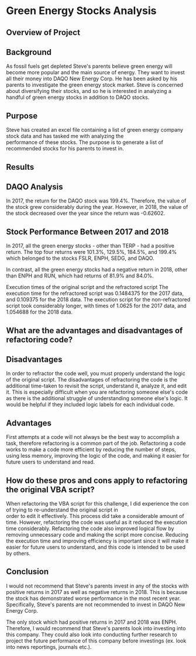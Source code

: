 # Green Energy Stocks Analysis

## Overview of Project

  ## Background
  As fossil fuels get depleted Steve's parents believe green energy will become more popular and the main source of energy. They want to invest all their money into DAQO New Energy Corp. He has been asked by his parents to investigate the green energy stock 
  market.  Steve is concerned about diversifying their stocks, and so he is interested in analyzing a handful of green energy 
  stocks in addition to DAQO stocks.
  
  ## Purpose 
  Steve has created an excel file containing a list of green energy company stock data and has tasked me with analyzing the   
  performance of these stocks. The purpose is to generate a list of recommended stocks for his parents to invest in. 

## Results
   
   ## DAQO Analysis  
   In 2017, the return for the DAQO stock was 199.4%. Therefore, the value of the stock grew considerably during the year. However, 
   in 2018, the value of the stock decreased over the year since the return was -0.62602. 
   
   ## Stock Performance Between 2017 and 2018
   In 2017, all the green energy stocks - other than TERP - had a positive return. The top four returns were 101.3%, 129.5%, 
   184.5%, and 199.4% which belonged to the stocks FSLR, ENPH, SEDG, and DAQO.
   
   In contrast, all the green energy stocks had a negative return in 2018, other than ENPH and RUN, which had returns of 81.9% and 
   84.0%. 
   
   Execution times of the original script and the refractored script
   The execution time for the refractored script was 0.1484375 for the 2017 data, and 0.109375 for the 2018 data. The execution 
   script for the non-refractored script took considerably longer, with times of 1.0625 for the 2017 data, and 1.054688 for the 
   2018 data.

## What are the advantages and disadvantages of refactoring code?

   ## Disadvantages
   In order to refractor the code well, you must properly understand the logic of the original script. The disadvantages of 
   refractoring the code is the additional time-taken to revisit the script, understand it, analyze it, and edit it. This is
   especially difficult when you are refactoring someone else's code as there is the additional struggle of understanding someone 
   else's logic. It would be helpful if they included logic labels for each individual code.
 
   ## Advantages
   First attempts at a code will not always be the best way to accomplish a task, therefore refactoring is a common part of the 
   job. Refactoring a code works to make a code more efficient by reducing the number of steps, using less memory, improving the 
   logic of the code, and making it easier for future users to understand and read.  

## How do these pros and cons apply to refactoring the original VBA script?

  When refactoring the VBA script for this challenge, I did experience the con of trying to re-understand the original script in   
  order to edit it effectively. This process did take a considerable amount of time. However, refactoring the code was useful as it 
  reduced the execution time considerably. Refactoring the code also improved logical flow by removing unnecessary code and making 
  the script more concise. Reducing the execution time and improving efficiency is important since it will make it easier for 
  future users to understand, and this code is intended to be used by others.

## Conclusion
   I would not recommend that Steve's parents invest in any of the stocks with positive returns in 2017 as well as negative returns    in 2018. This is because the stock has demonstrated worse performance in the most recent year. Specifically, Steve's parents are 
   not recommended to invest in DAQO New Energy Corp. 
   
   The only stock which had positive returns in 2017 and 2018 was ENPH. Therefore, I would recommend that Steve's parents look into 
   investing into this company. They could also look into conducting further research to project the future performance of this 
   company before investings (ex. look into news reportings, journals etc.). 



